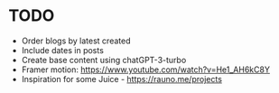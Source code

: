 # TODO

- Order blogs by latest created
- Include dates in posts
- Create base content using chatGPT-3-turbo
- Framer motion: https://www.youtube.com/watch?v=He1_AH6kC8Y
- Inspiration for some Juice - https://rauno.me/projects
